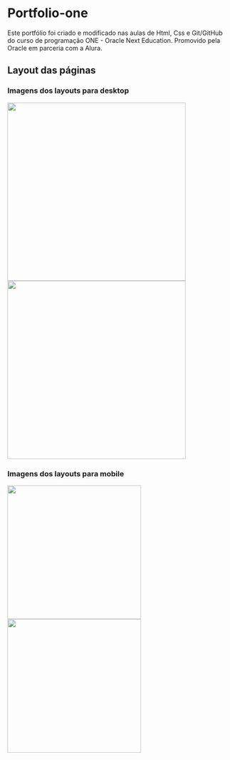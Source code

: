 # Portfolio-one
Este portfólio foi criado e modificado nas aulas de Html, Css e Git/GitHub do curso de programação ONE - Oracle Next Education. Promovido pela Oracle em parceria com a Alura.

## Layout das páginas

### Imagens dos layouts para desktop

<img src="https://github.com/FelipeAju/portfolio-one/assets/131827906/a173b3aa-36ff-4acd-843d-61e4bafd1f45" width="400px">

<img src="https://github.com/FelipeAju/portfolio-one/assets/131827906/c9aa102e-bb15-429f-8784-063aab13e299" width="400px">


### Imagens dos layouts para mobile

<img src="https://github.com/FelipeAju/portfolio-one/assets/131827906/5f3c11f0-9c7b-4d29-bc50-0c84c19dd20b" width="300px">

<img src="https://github.com/FelipeAju/portfolio-one/assets/131827906/bf3d4be7-88de-4163-b44a-656a0bd378a5" width="300px">